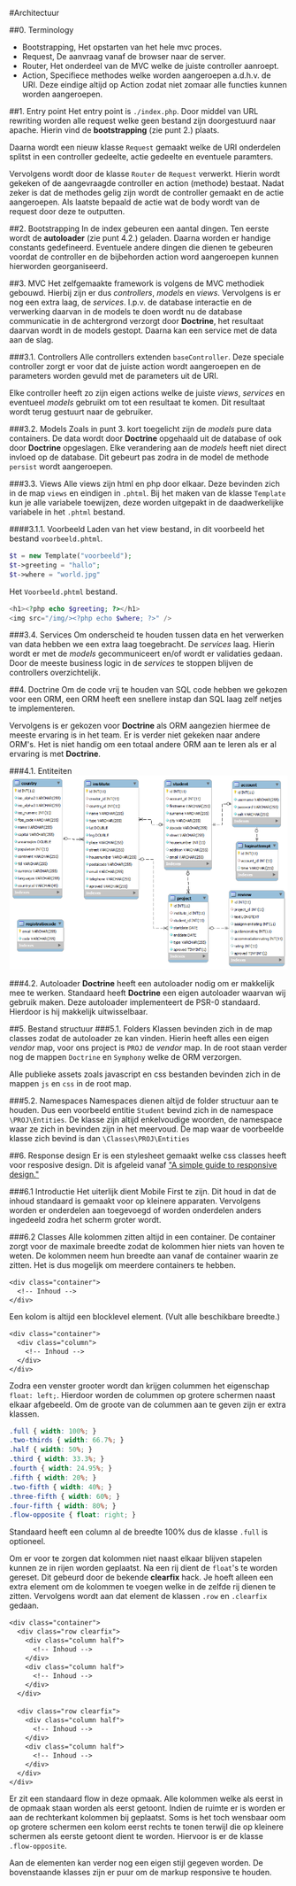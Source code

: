 #Architectuur

##0. Terminology

* Bootstrapping, Het opstarten van het hele mvc proces.
* Request, De aanvraag vanaf de browser naar de server.
* Router, Het onderdeel van de MVC welke de juiste controller aanroept.
* Action, Specifiece methodes welke worden aangeroepen a.d.h.v. de URI. Deze eindige altijd op Action zodat niet zomaar alle functies kunnen worden aangeroepen.

##1. Entry point
Het entry point is `./index.php`. Door middel van URL rewriting worden alle request welke geen bestand zijn
doorgestuurd naar apache. Hierin vind de __bootstrapping__ (zie punt 2.) plaats.

Daarna wordt een nieuw klasse `Request` gemaakt welke de URI onderdelen splitst
in een controller gedeelte, actie gedeelte en eventuele paramters.

Vervolgens wordt door de klasse `Router` de `Request` verwerkt. Hierin wordt gekeken
of de aangevraagde controller en action (methode) bestaat. Nadat zeker is dat de methodes gelig zijn wordt de
controller gemaakt en de actie aangeroepen. Als laatste bepaald de actie wat de body wordt van de request door deze te outputten.

##2. Bootstrapping
In de index gebeuren een aantal dingen. Ten eerste wordt de __autoloader__ (zie punt 4.2.) geladen.
Daarna worden er handige constants gedefineerd. Eventuele andere dingen die dienen te gebeuren voordat de controller en de bijbehorden action word aangeroepen kunnen hierworden georganiseerd.

##3. MVC
Het zelfgemaakte framework is volgens de MVC methodiek gebouwd. Hierbij zijn er dus _controllers_, _models_ en _views_. Vervolgens is er nog een extra laag, de _services_. I.p.v. de database interactie en de verwerking daarvan in de models te doen wordt nu de database communicatie in de achtergrond verzorgt door __Doctrine__, het resultaat daarvan wordt in de models gestopt. Daarna kan een service met de data aan de slag.

###3.1. Controllers
Alle controllers extenden `baseController`. Deze speciale controller zorgt er voor dat de juiste action wordt aangeroepen en de parameters worden gevuld met de parameters uit de URI.

Elke controller heeft zo zijn eigen actions welke de juiste _views_, _services_ en eventueel _models_ gebruikt om tot een resultaat te komen. Dit resultaat wordt terug gestuurt naar de gebruiker.

###3.2. Models
Zoals in punt 3. kort toegelicht zijn de _models_ pure data containers. De data wordt door __Doctrine__ opgehaald uit de database of ook door __Doctrine__ opgeslagen. Elke verandering aan de _models_ heeft niet direct invloed op de database. Dit gebeurt pas zodra in de model de methode `persist` wordt aangeroepen.

###3.3. Views
Alle views zijn html en php door elkaar. Deze bevinden zich in de map `views` en
eindigen in `.phtml`. Bij het maken van de klasse `Template` kun je alle variabele
toewijzen, deze worden uitgepakt in de daadwerkelijke variabele in het `.phtml`
bestand.

####3.1.1. Voorbeeld
Laden van het view bestand, in dit voorbeeld het bestand `voorbeeld.phtml`.
```php
$t = new Template("voorbeeld");
$t->greeting = "hallo";
$t->where = "world.jpg"
```
Het `Voorbeeld.phtml` bestand.
```php
<h1><?php echo $greeting; ?></h1>
<img src="/img/><?php echo $where; ?>" />
```

###3.4. Services
Om onderscheid te houden tussen data en het verwerken van data hebben we een extra laag toegebracht. De _services_ laag. Hierin wordt er met de _models_ gecommuniceert en/of wordt er validaties gedaan. Door de meeste business logic in de _services_ te stoppen blijven de controllers overzichtelijk.

##4. Doctrine
Om de code vrij te houden van SQL code hebben we gekozen voor een ORM, een ORM heeft een snellere instap dan SQL laag zelf netjes te implementeren.

Vervolgens is er gekozen voor __Doctrine__ als ORM aangezien hiermee de meeste ervaring is in het team. Er is verder niet gekeken naar andere ORM's. Het is niet handig om een totaal andere ORM aan te leren als er al ervaring is met __Doctrine__.

###4.1. Entiteiten
![ERD](img/erd.png)


###4.2. Autoloader
__Doctrine__ heeft een autoloader nodig om er makkelijk mee te werken. Standaard heeft __Doctrine__ een eigen autoloader waarvan wij gebruik maken. Deze autoloader implementeert de PSR-0 standaard. Hierdoor is hij makkelijk uitwisselbaar.

##5. Bestand structuur
###5.1. Folders
Klassen bevinden zich in de map classes zodat de autoloader ze kan vinden. Hierin heeft alles een eigen _vendor_ map, voor ons project is `PROJ` de _vendor_ map. In de root staan verder nog de mappen `Doctrine` en `Symphony` welke de ORM verzorgen.

Alle publieke assets zoals javascript en css bestanden bevinden zich in de mappen `js` en `css` in de root map.

###5.2. Namespaces
Namespaces dienen altijd de folder structuur aan te houden. Dus een voorbeeld entitie `Student` bevind zich in de namespace `\PROJ\Entities`. De klasse zijn altijd enkelvoudige woorden, de namespace waar ze zich in bevinden zijn in het meervoud. De map waar de voorbeelde klasse zich bevind is dan `\Classes\PROJ\Entities`

##6. Response design
Er is een stylesheet gemaakt welke css classes heeft voor resposive design.
Dit is afgeleid vanaf ["A simple guide to responsive design."](http://www.adamkaplan.me/grid)

###6.1 Introductie
Het uiterlijk dient Mobile First te zijn. Dit houd in dat de inhoud standaard is gemaakt voor op kleinere apparaten. Vervolgens worden er onderdelen aan toegevoegd of worden onderdelen anders ingedeeld zodra het scherm groter wordt.

###6.2 Classes
Alle kolommen zitten altijd in een container. De container zorgt voor de maximale breedte zodat de kolommen hier niets van hoven te weten. De kolommen neem hun breedte aan vanaf de container waarin ze zitten. Het is dus mogelijk om meerdere containers te hebben.
```
<div class="container">
  <!-- Inhoud -->
</div>
```

Een kolom is altijd een blocklevel element. (Vult alle beschikbare breedte.)
```
<div class="container">
  <div class="column">
    <!-- Inhoud -->
  </div>
</div>
```

Zodra een venster grooter wordt dan krijgen colummen het eigenschap `float: left;`. Hierdoor worden de colummen op grotere schermen naast elkaar afgebeeld. Om de groote van de colummen aan te geven zijn er extra klassen.
```css
.full { width: 100%; }
.two-thirds { width: 66.7%; }
.half { width: 50%; }
.third { width: 33.3%; }
.fourth { width: 24.95%; }
.fifth { width: 20%; }
.two-fifth { width: 40%; }
.three-fifth { width: 60%; }
.four-fifth { width: 80%; }
.flow-opposite { float: right; }
```
Standaard heeft een column al de breedte 100% dus de klasse `.full` is optioneel.


Om er voor te zorgen dat kolommen niet naast elkaar blijven stapelen kunnen ze in rijen worden geplaatst. Na een rij dient de `float`'s te worden gereset. Dit gebeurd door de bekende __clearfix__ hack. Je hoeft alleen een extra element om de kolommen te voegen welke in de zelfde rij dienen te zitten. Vervolgens wordt aan dat element de klassen `.row` en `.clearfix` gedaan.
```
<div class="container">
  <div class="row clearfix">
    <div class="column half">
      <!-- Inhoud -->
    </div>
    <div class="column half">
      <!-- Inhoud -->
    </div>
  </div>

  <div class="row clearfix">
    <div class="column half">
      <!-- Inhoud -->
    </div>
    <div class="column half">
      <!-- Inhoud -->
    </div>
  </div>
</div>
```

Er zit een standaard flow in deze opmaak. Alle kolommen welke als eerst in de opmaak staan worden als eerst getoont. Indien de ruimte er is worden er aan de rechterkant kolommen bij geplaatst. Soms is het toch wensbaar oom op grotere schermen een kolom eerst rechts te tonen terwijl die op kleinere schermen als eerste getoont dient te worden. Hiervoor is er de klasse `.flow-opposite`.

Aan de elementen kan verder nog een eigen stijl gegeven worden. De bovenstaande klasses zijn er puur om de markup responsive te houden.
